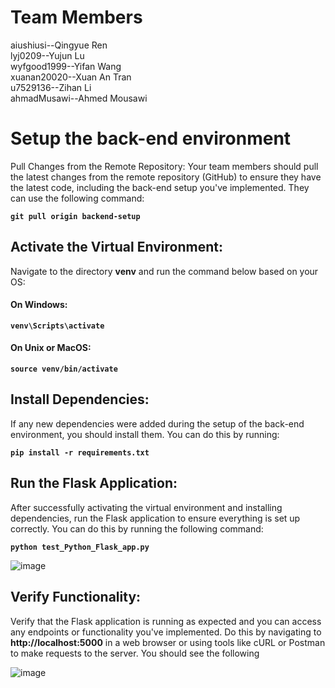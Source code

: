 # Team Members
aiushiusi--Qingyue Ren  
lyj0209--Yujun Lu  
wyfgood1999--Yifan Wang  
xuanan20020--Xuan An Tran  
u7529136--Zihan Li  
ahmadMusawi--Ahmed Mousawi  

# Setup the back-end environment
Pull Changes from the Remote Repository:
Your team members should pull the latest changes from the remote repository (GitHub) to ensure they have the latest code, including the back-end setup you've implemented. They can use the following command:


**`git pull origin backend-setup`**


## Activate the Virtual Environment:
Navigate to the directory **venv** and run the command below based on your OS:

#### On Windows:


**`venv\Scripts\activate`**


#### On Unix or MacOS:


**`source venv/bin/activate`** 


## Install Dependencies:
If any new dependencies were added during the setup of the back-end environment, you should install them. You can do this by running:


**`pip install -r requirements.txt`**


## Run the Flask Application:
After successfully activating the virtual environment and installing dependencies, run the Flask application to ensure everything is set up correctly. You can do this by running the following command:


**`python test_Python_Flask_app.py`**


![image](https://github.com/TSP-24/TSP-24/assets/110961902/161b47ef-1f37-4bdf-aaa3-b5eb58a449f6)


## Verify Functionality:
Verify that the Flask application is running as expected and you can access any endpoints or functionality you've implemented. Do this by navigating to **http://localhost:5000** in a web browser or using tools like cURL or Postman to make requests to the server. You should see the following

![image](https://github.com/TSP-24/TSP-24/assets/110961902/dfd66861-3158-40bf-a7d5-c6fdd221eed8)
